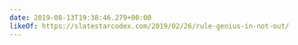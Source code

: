 ```yaml
---
date: 2019-08-13T19:38:46.279+00:00
likeOf: https://slatestarcodex.com/2019/02/26/rule-genius-in-not-out/
---
```


